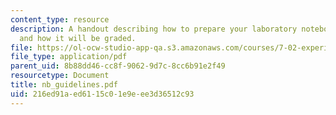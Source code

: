 ```yaml
---
content_type: resource
description: A handout describing how to prepare your laboratory notebook each day
  and how it will be graded.
file: https://ol-ocw-studio-app-qa.s3.amazonaws.com/courses/7-02-experimental-biology-communication-spring-2005/216ed91aed6115c01e9eee3d36512c93_nb_guidelines.pdf
file_type: application/pdf
parent_uid: 8b88dd46-cc8f-9062-9d7c-8cc6b91e2f49
resourcetype: Document
title: nb_guidelines.pdf
uid: 216ed91a-ed61-15c0-1e9e-ee3d36512c93
---
```

